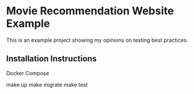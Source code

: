 # Movie Recommendation Website Example

This is an example project showing my opinions on testing best practices.

## Installation Instructions

Docker Compose

make up
make migrate
make test
